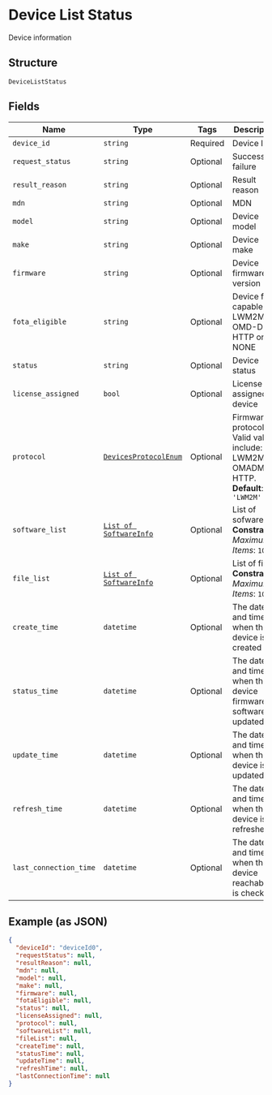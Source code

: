 
# Device List Status

Device information

## Structure

`DeviceListStatus`

## Fields

| Name | Type | Tags | Description |
|  --- | --- | --- | --- |
| `device_id` | `string` | Required | Device IMEI |
| `request_status` | `string` | Optional | Success or failure |
| `result_reason` | `string` | Optional | Result reason |
| `mdn` | `string` | Optional | MDN |
| `model` | `string` | Optional | Device model |
| `make` | `string` | Optional | Device make |
| `firmware` | `string` | Optional | Device firmware version |
| `fota_eligible` | `string` | Optional | Device fota capable LWM2M, OMD-DM, HTTP or NONE |
| `status` | `string` | Optional | Device status |
| `license_assigned` | `bool` | Optional | License assigned device |
| `protocol` | [`DevicesProtocolEnum`](../../doc/models/devices-protocol-enum.md) | Optional | Firmware protocol. Valid values include: LWM2M, OMADM, HTTP.<br>**Default**: `'LWM2M'` |
| `software_list` | [`List of SoftwareInfo`](../../doc/models/software-info.md) | Optional | List of sofware<br>**Constraints**: *Maximum Items*: `1000` |
| `file_list` | [`List of SoftwareInfo`](../../doc/models/software-info.md) | Optional | List of files<br>**Constraints**: *Maximum Items*: `1000` |
| `create_time` | `datetime` | Optional | The date and time of when the device is created |
| `status_time` | `datetime` | Optional | The date and time of when the device firmware or software is updated |
| `update_time` | `datetime` | Optional | The date and time of when the device is updated |
| `refresh_time` | `datetime` | Optional | The date and time of when the device is refreshed |
| `last_connection_time` | `datetime` | Optional | The date and time of when the device reachability is checked |

## Example (as JSON)

```json
{
  "deviceId": "deviceId0",
  "requestStatus": null,
  "resultReason": null,
  "mdn": null,
  "model": null,
  "make": null,
  "firmware": null,
  "fotaEligible": null,
  "status": null,
  "licenseAssigned": null,
  "protocol": null,
  "softwareList": null,
  "fileList": null,
  "createTime": null,
  "statusTime": null,
  "updateTime": null,
  "refreshTime": null,
  "lastConnectionTime": null
}
```

